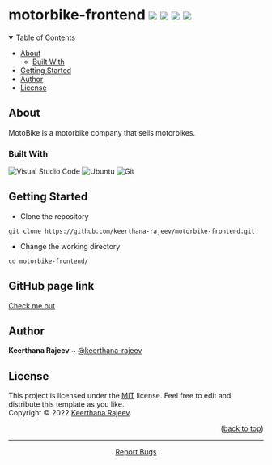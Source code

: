<a name="readme-top"></a>

# motorbike-frontend [![](https://img.shields.io/badge/version-1.0-blue.svg?cacheSeconds=2592000)](https://img.shields.io/badge/version) [![](https://img.shields.io/badge/License-MIT-yellow.svg)](https://github.com/keerthana-rajeev/web-scrapy/blob/main/LICENSE.md) [![](https://img.shields.io/github/issues/atapas/model-repo?colorB=A020F0)](https://github.com/keerthana-rajeev/web-scrapy/issues) [![](https://img.shields.io/github/issues-pr/atapas/model-repo?colorB=ff0000)](https://github.com/keerthana-rajeev/web-scrapy/pulls)

<details open="open">
<summary>Table of Contents</summary>

- [About](#about)
  - [Built With](#built-with)
- [Getting Started](#getting-started)
- [Author](#author)
- [License](#license)

</details>

## About

MotoBike is a motorbike company that sells motorbikes.

### Built With

![Visual Studio Code](https://img.shields.io/badge/Visual%20Studio%20Code-0078d7.svg?style=for-the-badge&logo=visual-studio-code&logoColor=white)
![Ubuntu](https://img.shields.io/badge/Ubuntu-E95420?style=for-the-badge&logo=ubuntu&logoColor=white)
![Git](https://img.shields.io/badge/git-%23F05033.svg?style=for-the-badge&logo=git&logoColor=white)


## Getting Started

* Clone the repository

```shell
git clone https://github.com/keerthana-rajeev/motorbike-frontend.git
```

* Change the working directory

```shell
cd motorbike-frontend/
```
## GitHub page link
 [Check me out](https://keerthana-rajeev.github.io/motorbike-frontend/)

## Author

**Keerthana Rajeev** ~ [@keerthana-rajeev](https://github.com/keerthana-rajeev)

## License

This project is licensed under the [MIT](https://github.com/keerthana-rajeev/motorbike-frontend/new/main/LICENSE.md) license. Feel free to edit and distribute this template as you like.
<br> Copyright © 2022 [Keerthana Rajeev](https://github.com/keerthana-rajeev).

<p align="right">(<a href="#" target="readme-top">back to top</a>)</p>

***

<p align="center">
    .
    <a href="https://github.com/keerthana-rajeev/web-scrapy/issues/new/choose">Report Bugs</a>
    .
</p>